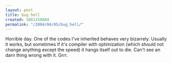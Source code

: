 ```yaml
---
layout: post
title: bug hell
created: 1081158884
permalink: "/2004/04/05/bug_hell/"
---
```

Horrible day.  One of the codes I've inherited behaves very bizarrely.  Usually it works, but sometimes if it's compiler with optimization (which should not change anything except the speed) it hangs itself out to die.  Can't see an darn thing wrong with it.  Grrr.
